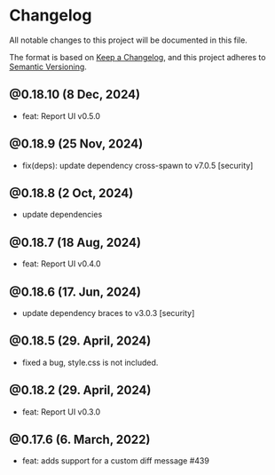# Changelog

All notable changes to this project will be documented in this file.

The format is based on [Keep a Changelog](https://keepachangelog.com/en/1.0.0/),
and this project adheres to [Semantic Versioning](https://semver.org/spec/v2.0.0.html).

## @0.18.10 (8 Dec, 2024)

- feat: Report UI v0.5.0

## @0.18.9 (25 Nov, 2024)

- fix(deps): update dependency cross-spawn to v7.0.5 [security]

## @0.18.8 (2 Oct, 2024)

- update dependencies

## @0.18.7 (18 Aug, 2024)

- feat: Report UI v0.4.0

## @0.18.6 (17. Jun, 2024)

- update dependency braces to v3.0.3 [security] 

## @0.18.5 (29. April, 2024)

- fixed a bug, style.css is not included.

## @0.18.2 (29. April, 2024)

- feat: Report UI v0.3.0

## @0.17.6 (6. March, 2022)

- feat: adds support for a custom diff message #439
